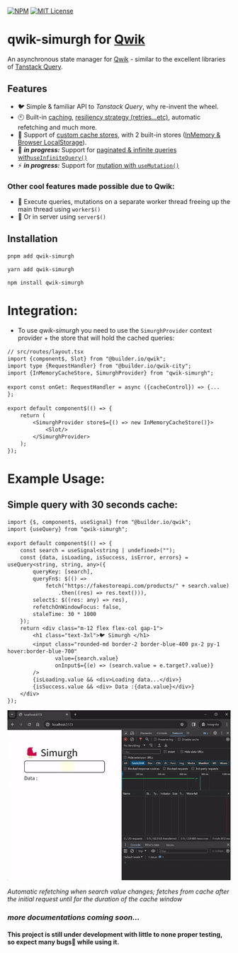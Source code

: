 [![NPM](https://img.shields.io/npm/v/qwik-simurgh?color=blue)](https://www.npmjs.com/package/qwik-simurgh)
[![MIT License](https://img.shields.io/github/license/rainxh11/qwik-simurgh.svg?color=cyan)](https://github.com/rainxh11/qwik-simurgh/blob/next/LICENSE)

# qwik-simurgh for [Qwik](https://qwik.builder.io/)

An asynchronous state manager for [Qwik](https://qwik.builder.io/) - similar to the excellent
libraries of [Tanstack Query](https://tanstack.com/query/latest).

## Features

- 🐦️ Simple & familiar API to *Tanstack Query*, why re-invent the wheel.
- 🕙 Built-in [caching](#caching), [resiliency strategy (retries...etc)](#failure-resiliency), automatic refetching and
  much more.
- ️🧩 Support of [custom cache stores](#custom-cache-store), with 2 built-in stores ([InMemory & Browser
  LocalStorage](#included-stores)).
- 📃 _**in progress:**_ Support for  [paginated & infinite queries with`useInfiniteQuery()`](#infinite-query)
- ⚡️ _**in progress:**_ Support for [mutation with `useMutation()`](#mutation)

### Other cool features made possible due to Qwik:

- 🚥 Execute queries, mutations on a separate worker thread freeing up the main thread using `worker$()`
- 🚥 Or in server using `server$()`

## Installation

```shell
pnpm add qwik-simurgh
```

```shell
yarn add qwik-simurgh
```

```shell
npm install qwik-simurgh
```

# Integration:

- To use *qwik-simurgh* you need to use the `SimurghProvider` context provider + the store that will hold the cached
  queries:

```tsx
// src/routes/layout.tsx
import {component$, Slot} from "@builder.io/qwik";
import type {RequestHandler} from "@builder.io/qwik-city";
import {InMemoryCacheStore, SimurghProvider} from "qwik-simurgh";

export const onGet: RequestHandler = async ({cacheControl}) => {...
};

export default component$(() => {
    return (
        <SimurghProvider store$={() => new InMemoryCacheStore()}>
            <Slot/>
        </SimurghProvider>
    );
});
```

# Example Usage:

## Simple query with 30 seconds cache:

```tsx
import {$, component$, useSignal} from "@builder.io/qwik";
import {useQuery} from "qwik-simurgh";

export default component$(() => {
    const search = useSignal<string | undefined>("");
    const {data, isLoading, isSuccess, isError, errors} = useQuery<string, string, any>({
        queryKey: [search],
        queryFn$: $(() =>
            fetch("https://fakestoreapi.com/products/" + search.value)
                .then((res) => res.text())),
        select$: $((res: any) => res),
        refetchOnWindowFocus: false,
        staleTime: 30 * 1000
    });
    return <div class="m-12 flex flex-col gap-1">
        <h1 class="text-3xl">🐦 Simurgh </h1>
        <input class="rounded-md border-2 border-blue-400 px-2 py-1 hover:border-blue-700"
               value={search.value}
               onInput$={(e) => (search.value = e.target?.value)}
        />
        {isLoading.value && <div>Loading data...</div>}
        {isSuccess.value && <div> Data :{data.value}</div>}
    </div>
});
```

![Example](https://raw.githubusercontent.com/rainxh11/simurgh/main/assets/usequery-demo-1.gif)

*Automatic refetching when search value changes; fetches from cache after the initial request until for the duration of
the cache window*

### *more documentations coming soon...*

#### This project is still under development with little to none proper testing, so expect many bugs🐞 while using it. 
